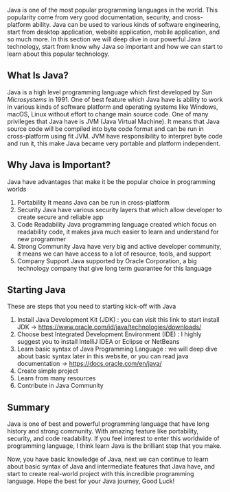 Java is one of the most popular programming languages in the world. This popularity come from very good documentation, security, and cross-platform ability. Java can be used to various kinds of software engineering, start from desktop application, website application, mobile application, and so much more. In this section we will deep dive in our powerful Java technology, start from know why Java so important and how we can start to learn about this popular technology.

## What Is Java?
Java is a high level programming language which first developed by *Sun Microsystems* in 1991. One of best feature which Java have is ability to work in various kinds of software platform and operating systems like Windows, macOS, Linux without effort to change main source code.
One of many privileges that Java have is JVM (Java Virtual Machine). It means that Java source code will be compiled into byte code format and can be run in cross-platform using fit JVM. JVM have responsibility to interpret byte code and run it, this make Java became very portable and platform independent.
## Why Java is Important?
Java have advantages that make it be the popular choice in programming worlds
1. Portability
It means Java can be run in cross-platform
2. Security
Java have various security layers that which allow developer to create secure and reliable app
3. Code Readability
Java programming language created which focus on readability code, it makes java much easier to learn and understand for new programmer
4. Strong Community
Java have very big and active developer community, it means we can have access to a lot of resource, tools, and support
5. Company Support
Java supported by Oracle Corporation, a big technology company that give long term guarantee for this language
## Starting Java
These are steps that you need to starting kick-off with Java
1. Install Java Development Kit (JDK) : you can visit this link to start install JDK -> https://www.oracle.com/id/java/technologies/downloads/
2. Choose best Integrated Development Environment (IDE) : I highly suggest you to install IntelliJ IDEA or Eclipse or NetBeans
3. Learn basic syntax of Java Programming Language : we will deep dive about basic syntax later in this website, or you can read java documentation -> https://docs.oracle.com/en/java/
4. Create simple project
5. Learn from many resources
6. Contribute in Java Community
## Summary
Java is one of best and powerful programming language that have long history and strong community. With amazing feature like portability, security, and code readability. If you feel interest to enter this worldwide of programming language, I think learn Java is the brilliant step that you make.

Now, you have basic knowledge of Java, next we can continue to learn about basic syntax of Java and intermediate features that Java have, and start to create real-world project with this incredible programming language. Hope the best for your Java journey, Good Luck!